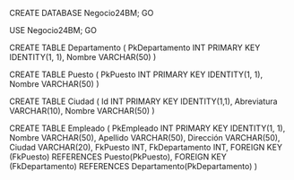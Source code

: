 CREATE DATABASE Negocio24BM;
GO

USE Negocio24BM;
GO

CREATE TABLE Departamento (
    PkDepartamento INT PRIMARY KEY IDENTITY(1, 1),
    Nombre VARCHAR(50)
)

CREATE TABLE Puesto (
    PkPuesto INT PRIMARY KEY IDENTITY(1, 1),
    Nombre VARCHAR(50)
)

CREATE TABLE Ciudad (
    Id INT PRIMARY KEY IDENTITY(1,1),
    Abreviatura VARCHAR(10),
    Nombre VARCHAR(50)
)

CREATE TABLE Empleado (
    PkEmpleado INT PRIMARY KEY IDENTITY(1, 1),
    Nombre VARCHAR(50),
    Apellido VARCHAR(50),
    Dirección VARCHAR(50),
    Ciudad VARCHAR(20),
    FkPuesto INT,
    FkDepartamento INT,
    FOREIGN KEY (FkPuesto) REFERENCES Puesto(PkPuesto),
    FOREIGN KEY (FkDepartamento) REFERENCES Departamento(PkDepartamento)
)